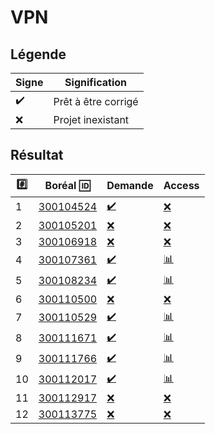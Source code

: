 # VPN

## Légende

| Signe              | Signification                 |
|--------------------|-------------------------------|
| :heavy_check_mark: | Prêt à être corrigé           |
| :x:                | Projet inexistant             |

## Résultat

|:hash:| Boréal :id:                | Demande          | Access         |
|------|----------------------------|--------------------|------------------|
| 1 | [300104524](../300104524/300104524.json) | [:heavy_check_mark:](Execution.md#etudiant-300104524) | [:x:](Notation.md#etudiant-300104524) |
| 2 | [300105201](../300105201/300105201.json) | [:x:](Execution.md#etudiant-300105201) | [:x:](Notation.md#etudiant-300105201) |
| 3 | [300106918](../300106918/300106918.json) | [:x:](Execution.md#etudiant-300106918) | [:x:](Notation.md#etudiant-300106918) |
| 4 | [300107361](../300107361/300107361.json) | [:heavy_check_mark:](Execution.md#etudiant-300107361) | [:bar_chart:](Notation.md#etudiant-300107361) |
| 5 | [300108234](../300108234/300108234.json) | [:heavy_check_mark:](Execution.md#etudiant-300108234) | [:bar_chart:](Notation.md#etudiant-300108234) |
| 6 | [300110500](../300110500/300110500.json) | [:x:](Execution.md#etudiant-300110500) | [:x:](Notation.md#etudiant-300110500) |
| 7 | [300110529](../300110529/300110529.json) | [:heavy_check_mark:](Execution.md#etudiant-300110529) | [:bar_chart:](Notation.md#etudiant-300110529) |
| 8 | [300111671](../300111671/300111671.json) | [:heavy_check_mark:](Execution.md#etudiant-300111671) | [:bar_chart:](Notation.md#etudiant-300111671) |
| 9 | [300111766](../300111766/300111766.json) | [:heavy_check_mark:](Execution.md#etudiant-300111766) | [:bar_chart:](Notation.md#etudiant-300111766) |
| 10 | [300112017](../300112017/300112017.json) | [:heavy_check_mark:](Execution.md#etudiant-300112017) | [:bar_chart:](Notation.md#etudiant-300112017) |
| 11 | [300112917](../300112917/300112917.json) | [:x:](Execution.md#etudiant-300112917) | [:x:](Notation.md#etudiant-300112917) |
| 12 | [300113775](../300113775/300113775.json) | [:x:](Execution.md#etudiant-300113775) | [:x:](Notation.md#etudiant-300113775) |
